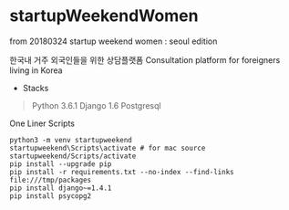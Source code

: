 # startupWeekendWomen
from 20180324 startup weekend women : seoul edition

한국내 거주 외국인들을 위한 상담플랫폼
Consultation platform for foreigners living in Korea


- Stacks

> Python 3.6.1
> Django 1.6
> Postgresql


One Liner Scripts

```
python3 -m venv startupweekend
startupweekend\Scripts\activate # for mac source startupweekend/Scripts/activate
pip install --upgrade pip
pip install -r requirements.txt --no-index --find-links file:///tmp/packages
pip install django~=1.4.1
pip install psycopg2
```
